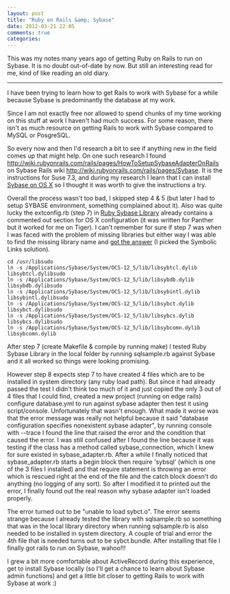 ```yaml
---
layout: post
title: "Ruby on Rails &amp; Sybase"
date: 2012-03-21 22:05
comments: true
categories: 
---
```


This was my notes many years ago of getting Ruby on Rails to run on Sybase.
It is no doubt out-of-date by now. But still an interesting read for me, kind of like reading an old diary.

----

I have been trying to learn how to get Rails to work with Sybase for a while because Sybase is predominantly the database at my work.

Since I am not exactly free nor allowed to spend chunks of my time working on this stuff at work I haven't had much success. For some reason, there isn't as much resource on getting Rails to work with Sybase compared to MySQL or PosgreSQL. 

So every now and then I'd research a bit to see if anything new in the field comes up that might help. On one such research I found http://wiki.rubyonrails.com/rails/pages/HowToSetupSybaseAdapterOnRails on Sybase Rails wiki http://wiki.rubyonrails.com/rails/pages/Sybase. It is the instructions for Suse 7.3, and during my research I learn that I can install [Sybase on OS X](http://www.sybase.com/partner/mac) so I thought it was worth to give the instructions a try.

Overall the process wasn't too bad, I skipped step 4 & 5 (but later I had to setup SYBASE environment, something complained about it). Also was quite lucky the extconfig.rb (step 7) in [Ruby Sybase Library](http://raa.ruby-lang.org/project/sybase-ctlib/) already contains a commented out section for OS X configuration (it was written for Panther but it worked for me on Tiger). I can't remember for sure if step 7 was when I was faced with the problem of missing libraries but either way I was able to find the missing library name and [got the answer](http://www.omnis.net/technotes/tnsq0009.html) (I picked the Symbolic Links solution).
	
	cd /usr/libsudo 
	ln -s /Applications/Sybase/System/OCS-12_5/lib/libsybtcl.dylib libsybtcl.dylibsudo
	ln -s /Applications/Sybase/System/OCS-12_5/lib/libsybdb.dylib libsybdb.dylibsudo 
	ln -s /Applications/Sybase/System/OCS-12_5/lib/libsybintl.dylib libsybintl.dylibsudo 
	ln -s /Applications/Sybase/System/OCS-12_5/lib/libsybct.dylib libsybct.dylibsudo 
	ln -s /Applications/Sybase/System/OCS-12_5/lib/libsybcs.dylib libsybcs.dylibsudo 
	ln -s /Applications/Sybase/System/OCS-12_5/lib/libsybcomn.dylib libsybcomn.dylib

After step 7 (create Makefile & compile by running make) I tested Ruby Sybase Library in the local folder by running sqlsample.rb against Sybase and it all worked so things were looking promising.

However step 8 expects step 7 to have created 4 files which are to be installed in system directory (any ruby load path). But since it had already passed the test I didn't think too much of it and just copied the only 3 out of 4 files that I could find, created a new project (running on edge rails) configure database.yml to run against sybase adapter then test it using script/console. Unfortunately that wasn't enough. What made it worse was that the error message was really not helpful because it said "database configuration specifies nonexistent sybase adapter", by running console with --trace I found the line that raised the error and the condition that caused the error. I was still confused after I found the line because it was testing if the class has a method called sybase_connection, which I knew for sure existed in sybase_adapter.rb. After a while I finally noticed that sybase_adapter.rb starts a begin block then require 'sybsql' (which is one of the 3 files I installed) and that require statement is throwing an error which is rescued right at the end of the file and the catch block doesn't do anything (no logging of any sort). So after I modified it to printed out the error, I finally found out the real reason why sybase adapter isn't loaded properly. 

The error turned out to be "unable to load sybct.o". The error seems strange because I already tested the library with sqlsample.rb so something that was in the local library directory when running sqlsample.rb is also needed to be installed in system directory. A couple of trial and error the 4th file that is needed turns out to be sybct.bundle. After installing that file I finally got rails to run on Sybase, wahoo!!!

I grew a bit more comfortable about ActiveRecord during this experience, get to install Sybase locally (so I'll get a chance to learn about Sybase admin functions) and get a little bit closer to getting Rails to work with Sybase at work :)